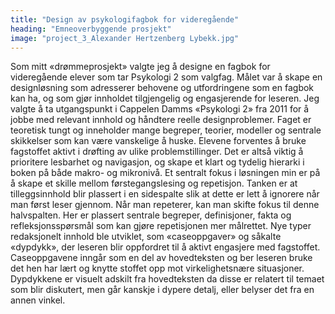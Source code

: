 ```yaml
---
title: "Design av psykologifagbok for videregående"
heading: "Emneoverbyggende prosjekt"
image: "project_3_Alexander Hertzenberg Lybekk.jpg"
---
```


Som mitt «drømmeprosjekt» valgte jeg å designe en fagbok for videregående elever som tar Psykologi 2 som valgfag. Målet var å skape en designløsning som adresserer behovene og utfordringene som en fagbok kan ha, og som gjør innholdet tilgjengelig og engasjerende for leseren.
Jeg valgte å ta utgangspunkt i Cappelen Damms «Psykologi 2» fra 2011 for å jobbe med relevant innhold og håndtere reelle designproblemer. Faget er teoretisk tungt og inneholder mange begreper, teorier, modeller og sentrale skikkelser som kan være vanskelige å huske. Elevene forventes å bruke fagstoffet aktivt i drøfting av ulike problemstillinger. Det er altså viktig å prioritere lesbarhet og navigasjon, og skape et klart og tydelig hierarki i boken på både makro- og mikronivå.
Et sentralt fokus i løsningen min er på å skape et skille mellom førstegangslesing og repetisjon. Tanken er at tilleggsinnhold blir plassert i en sidespalte slik at dette er lett å ignorere når man først leser gjennom. Når man repeterer, kan man skifte fokus til denne halvspalten. Her er plassert sentrale begreper, definisjoner, fakta og refleksjonsspørsmål som kan gjøre repetisjonen mer målrettet.
Nye typer redaksjonelt innhold ble utviklet, som «caseoppgaver» og såkalte «dypdykk», der leseren blir oppfordret til å aktivt engasjere med fagstoffet.
Caseoppgavene inngår som en del av hovedteksten og ber leseren bruke det hen har lært og knytte stoffet opp mot virkelighetsnære situasjoner.
Dypdykkene er visuelt adskilt fra hovedteksten da disse er relatert til temaet som blir diskutert, men går kanskje i dypere detalj, eller belyser det fra en annen vinkel.
